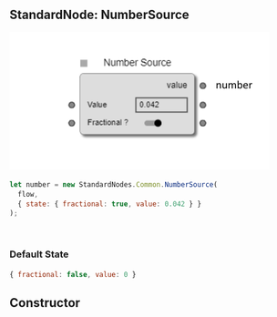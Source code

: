## StandardNode: NumberSource

<img class="zoomable" alt="NumberSource standard node" src="/images/standard-nodes/common/number-source.png" />

<Hierarchy :extend="{name: 'Node', link: '../../api/classes/node.html'}" />
<br/>

```js
let number = new StandardNodes.Common.NumberSource(
  flow,
  { state: { fractional: true, value: 0.042 } }
);
```

<br/>

### Default State

```js
{ fractional: false, value: 0 }
```

## Constructor

<Method type="method">
  <template v-slot:signature>
    new NumberSource(<strong>flow: </strong><em><Ref to="../../api/classes/flow">Flow</Ref></em>,
    <strong>options?: </strong><em><Ref to="../../api/interfaces/node-creator-options">NodeCreatorOptions</Ref></em>):
    <em><Ref to="#standardnode-numbersource">NumberSource</Ref></em>
  </template>
  <template v-slot:params>
    <Param name="flow">
      <em><Ref to="../../api/classes/flow">Flow</Ref></em>
    </Param>
    <Param name="options?">
      <em><Ref to="../../api/interfaces/node-creator-options">NodeCreatorOptions</Ref></em>
      <template v-slot:default-value>
        <em>{}</em>
      </template>
    </Param>
  </template>
</Method>

<script setup>
import Method from "../../../../../components/api/Method.vue";
import Param from "../../../../../components/api/Param.vue";
import Ref from "../../../../../components/api/Ref.vue";
import Hierarchy from "../../../../../components/api/Hierarchy.vue";
</script>
